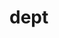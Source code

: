 <html>
  <head>
    <title>oh the one</title>
  </head>
  <body>
    <h1>dept</h1>
  </body>
</html>
